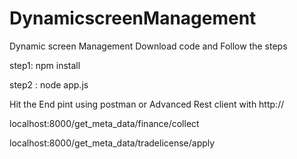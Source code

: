 # DynamicscreenManagement
Dynamic screen Management
Download code  and Follow the steps



step1: npm install


step2 : node app.js


Hit the End pint using postman or Advanced Rest client  with http://




localhost:8000/get_meta_data/finance/collect



localhost:8000/get_meta_data/tradelicense/apply
